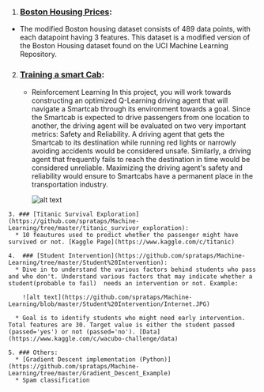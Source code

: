
   1. ### [Boston Housing Prices](https://github.com/sprataps/Machine-Learning/tree/master/Boston_Housing):  
   *  The modified Boston housing dataset consists of 489 data points, with each datapoint having 3 features. This dataset is a               modified version of the Boston Housing dataset found on the UCI Machine Learning Repository.
      
      
   2. ### [Training a smart Cab](https://github.com/sprataps/Machine-Learning/tree/master/Smart%20Cab):
      * Reinforcement Learning
         In this project, you will work towards constructing an optimized Q-Learning driving agent that will navigate a Smartcab through          its environment towards a goal. Since the Smartcab is expected to drive passengers from one location to another, the driving            agent will be evaluated on two very important metrics: Safety and Reliability. A driving agent that gets the Smartcab to its            destination while running red lights or narrowly avoiding accidents would be considered unsafe. Similarly, a driving agent that          frequently fails to reach the destination in time would be considered unreliable. Maximizing the driving agent's safety and              reliability would ensure to Smartcabs have a permanent place in the transportation industry.
         
         ![alt text](https://github.com/sprataps/Machine-Learning/blob/master/Smart%20Cab/Capture.JPG)
   
    3. ### [Titanic Survival Exploration](https://github.com/sprataps/Machine-Learning/tree/master/titanic_survivor_exploration):
      * 10 feautures used to predict whether the passenger might have survived or not. [Kaggle Page](https://www.kaggle.com/c/titanic) 

    4.  ### [Student Intervention](https://github.com/sprataps/Machine-Learning/tree/master/Student%20Intervention):
      * Dive in to understand the various factors behind students who pass and who don't. Understand various factors that may indicate whether a student(probable to fail)  needs an intervention or not. Example:
      
        ![alt text](https://github.com/sprataps/Machine-Learning/blob/master/Student%20Intervention/Internet.JPG)
       
      * Goal is to identify students who might need early intervention. Total features are 30. Target value is either the student passed (passed='yes') or not (passed='no'). [Data](https://www.kaggle.com/c/wacubo-challenge/data)

    5. ### Others: 
      * [Gradient Descent implementation (Python)](https://github.com/sprataps/Machine-Learning/tree/master/Gradient_Descent_Example)
      * Spam classification
      

